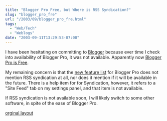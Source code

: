 ```yaml
---
title: "Blogger Pro Free, but Where is RSS Syndication?"
slug: "blogger_pro_fre"
url: "/2003/09/blogger_pro_fre.html"
tags:
  - "Web/Tech"
  - "Weblogs"
date: "2003-09-11T13:29:53-07:00"
---
```

<p>I have been hesitating on committing to <a href="http://www.blogger.com">Blogger</a> because ever time I check into availability of Blogger Pro, it was not available. Apparently now <a href="http://new.blogger.com/feature_giveaway/pro_email.pyra">Blogger Pro is Free</a>.</p>
<p>My remaining concern is that the <a href="http://new.blogger.com/feature_giveaway/announcement.pyra">new feature list</a> for Blogger Pro does not mention RSS syndication at all, nor does it mention if it will be available in the future. There is a help item for for Syndication, however, it refers to a "Site Feed" tab on my settings panel, and that item is not available.</p>
<p>If RSS syndication is not available soon, I will likely switch to some other software, in spite of the ease of Blogger Pro.</p>
<p class="previous"><a href="/previous/2003/09/blogger_pro_fre.html" rel="syndication">orginal layout</a></p>
